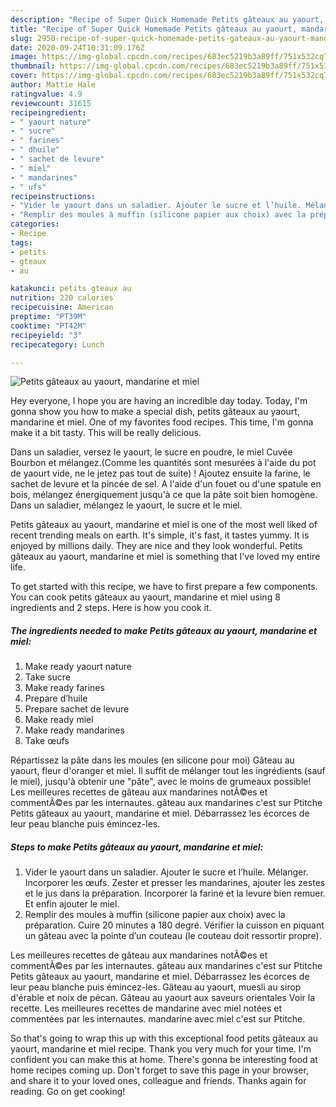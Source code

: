 ```yaml
---
description: "Recipe of Super Quick Homemade Petits gâteaux au yaourt, mandarine et miel"
title: "Recipe of Super Quick Homemade Petits gâteaux au yaourt, mandarine et miel"
slug: 2950-recipe-of-super-quick-homemade-petits-gateaux-au-yaourt-mandarine-et-miel
date: 2020-09-24T10:31:09.176Z
image: https://img-global.cpcdn.com/recipes/683ec5219b3a89ff/751x532cq70/petits-gateaux-au-yaourt-mandarine-et-miel-photo-principale-de-la-recette.jpg
thumbnail: https://img-global.cpcdn.com/recipes/683ec5219b3a89ff/751x532cq70/petits-gateaux-au-yaourt-mandarine-et-miel-photo-principale-de-la-recette.jpg
cover: https://img-global.cpcdn.com/recipes/683ec5219b3a89ff/751x532cq70/petits-gateaux-au-yaourt-mandarine-et-miel-photo-principale-de-la-recette.jpg
author: Mattie Hale
ratingvalue: 4.9
reviewcount: 31615
recipeingredient:
- " yaourt nature"
- " sucre"
- " farines"
- " dhuile"
- " sachet de levure"
- " miel"
- " mandarines"
- " ufs"
recipeinstructions:
- "Vider le yaourt dans un saladier. Ajouter le sucre et l’huile. Mélanger. Incorporer les œufs. Zester et presser les mandarines, ajouter les zestes et le jus dans la préparation. Incorporer la farine et la levure bien remuer. Et enfin ajouter le miel."
- "Remplir des moules à muffin (silicone papier aux choix) avec la préparation. Cuire 20 minutes a 180 degré. Vérifier la cuisson en piquant un gâteau avec la pointe d’un couteau (le couteau doit ressortir propre)."
categories:
- Recipe
tags:
- petits
- gteaux
- au

katakunci: petits gteaux au 
nutrition: 220 calories
recipecuisine: American
preptime: "PT39M"
cooktime: "PT42M"
recipeyield: "3"
recipecategory: Lunch

---
```



![Petits gâteaux au yaourt, mandarine et miel](https://img-global.cpcdn.com/recipes/683ec5219b3a89ff/751x532cq70/petits-gateaux-au-yaourt-mandarine-et-miel-photo-principale-de-la-recette.jpg)

Hey everyone, I hope you are having an incredible day today. Today, I'm gonna show you how to make a special dish, petits gâteaux au yaourt, mandarine et miel. One of my favorites food recipes. This time, I'm gonna make it a bit tasty. This will be really delicious.

Dans un saladier, versez le yaourt, le sucre en poudre, le miel Cuvée Bourbon et mélangez.(Comme les quantités sont mesurées à l&#39;aide du pot de yaourt vide, ne le jetez pas tout de suite) ! Ajoutez ensuite la farine, le sachet de levure et la pincée de sel. A l&#39;aide d&#39;un fouet ou d&#39;une spatule en bois, mélangez énergiquement jusqu&#39;à ce que la pâte soit bien homogène. Dans un saladier, mélangez le yaourt, le sucre et le miel.

Petits gâteaux au yaourt, mandarine et miel is one of the most well liked of recent trending meals on earth. It's simple, it's fast, it tastes yummy. It is enjoyed by millions daily. They are nice and they look wonderful. Petits gâteaux au yaourt, mandarine et miel is something that I've loved my entire life.


To get started with this recipe, we have to first prepare a few components. You can cook petits gâteaux au yaourt, mandarine et miel using 8 ingredients and 2 steps. Here is how you cook it.

<!--inarticleads1-->

##### The ingredients needed to make Petits gâteaux au yaourt, mandarine et miel:

1. Make ready  yaourt nature
1. Take  sucre
1. Make ready  farines
1. Prepare  d’huile
1. Prepare  sachet de levure
1. Make ready  miel
1. Make ready  mandarines
1. Take  œufs


Répartissez la pâte dans les moules (en silicone pour moi) Gâteau au yaourt, fleur d&#39;oranger et miel. Il suffit de mélanger tout les ingrédients (sauf le miel), jusqu&#39;à obtenir une &#34;pâte&#34;, avec le moins de grumeaux possible! Les meilleures recettes de gâteau aux mandarines notÃ©es et commentÃ©es par les internautes. gâteau aux mandarines c&#39;est sur Ptitche Petits gâteaux au yaourt, mandarine et miel. Débarrassez les écorces de leur peau blanche puis émincez-les. 

<!--inarticleads2-->

##### Steps to make Petits gâteaux au yaourt, mandarine et miel:

1. Vider le yaourt dans un saladier. Ajouter le sucre et l’huile. Mélanger. Incorporer les œufs. Zester et presser les mandarines, ajouter les zestes et le jus dans la préparation. Incorporer la farine et la levure bien remuer. Et enfin ajouter le miel.
1. Remplir des moules à muffin (silicone papier aux choix) avec la préparation. Cuire 20 minutes a 180 degré. Vérifier la cuisson en piquant un gâteau avec la pointe d’un couteau (le couteau doit ressortir propre).


Les meilleures recettes de gâteau aux mandarines notÃ©es et commentÃ©es par les internautes. gâteau aux mandarines c&#39;est sur Ptitche Petits gâteaux au yaourt, mandarine et miel. Débarrassez les écorces de leur peau blanche puis émincez-les. Gâteau au yaourt, muesli au sirop d&#39;érable et noix de pécan. Gâteau au yaourt aux saveurs orientales Voir la recette. Les meilleures recettes de mandarine avec miel notées et commentées par les internautes. mandarine avec miel c&#39;est sur Ptitche. 

So that's going to wrap this up with this exceptional food petits gâteaux au yaourt, mandarine et miel recipe. Thank you very much for your time. I'm confident you can make this at home. There's gonna be interesting food at home recipes coming up. Don't forget to save this page in your browser, and share it to your loved ones, colleague and friends. Thanks again for reading. Go on get cooking!
